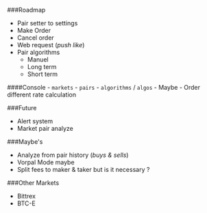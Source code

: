 ###Roadmap
- Pair setter to settings
- Make Order
- Cancel order
- Web request (*push like*)
- Pair algorithms
    - Manuel
    - Long term
    - Short term

####Console
	- `markets`
	- `pairs`
	- `algorithms` / `algos`
	- Maybe
		- Order different rate calculation

###Future
- Alert system
- Market pair analyze

###Maybe's
- Analyze from pair history (*buys & sells*)
- Vorpal Mode maybe
- Split fees to maker & taker but is it necessary ?

###Other Markets
- Bittrex
- BTC-E
